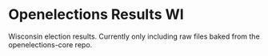 # Openelections Results WI

Wisconsin election results. Currently only including raw files baked from the openelections-core repo.
